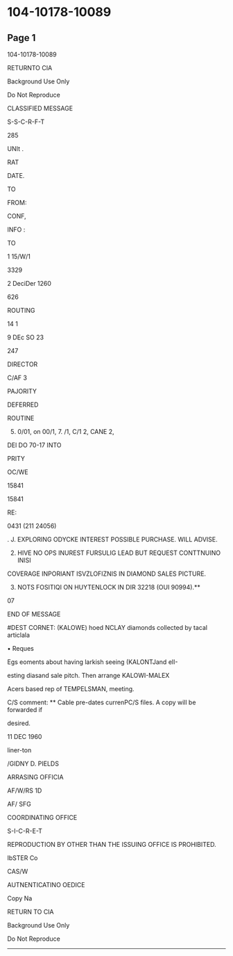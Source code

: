 # 104-10178-10089

## Page 1

104-10178-10089

RETURNTO CIA

Background Use Only

Do Not Reproduce

CLASSIFIED MESSAGE

S-S-C-R-F-T

285

UNIt .

RAT

DATE.

TO

FROM:

CONF,

INFO :

TO

1 15/W/1

3329

2 DeciDer 1260

626

ROUTING

14 1

9 DEc SO 23

247

DIRECTOR

C/AF 3

PAJORITY

DEFERRED

ROUTINE

5. 0/01, on 00/1, 7. /1, C/1 2, CANE 2,

DEl DO 70-17 INTO

PRITY

OC/WE

15841

15841

RE:

0431 (211 24056)

. J. EXPLORING ODYCKE INTEREST POSSIBLE PURCHASE. WILL ADVISE.

2. HIVE NO OPS INUREST FURSULIG LEAD BUT REQUEST CONTTNUINO INISI

COVERAGE INPORIANT ISVZLOFIZNIS IN DIAMOND SALES PICTURE.

3. NOTS FOSITIQI ON HUYTENLOCK IN DIR 32218 (OUI 90994).**

07

END OF MESSAGE

#DEST CORNET: (KALOWE) hoed NCLAY diamonds collected by tacal articlala

• Reques

Egs eoments about having larkish seeing (KALONTJand elI-

esting diasand sale pitch. Then arrange KALOWI-MALEX

Acers based rep of TEMPELSMAN, meeting.

C/S comment: ** Cable pre-dates currenPC/S files. A copy will be forwarded if

desired.

11 DEC 1960

liner-ton

/GIDNY D. PIELDS

ARRASING OFFICIA

AF/W/RS 1D

AF/ SFG

COORDINATING OFFICE

S-I-C-R-E-T

REPRODUCTION BY OTHER THAN THE ISSUING OFFICE IS PROHIBITED.

IbSTER Co

CAS/W

AUTNENTICATINO OEDICE

Copy Na

RETURN TO CIA

Background Use Only

Do Not Reproduce

---

